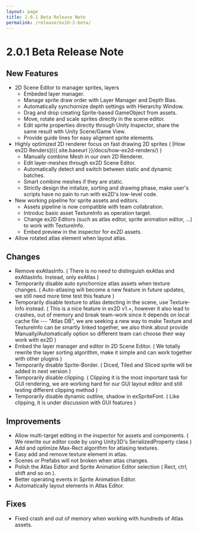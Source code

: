 ```yaml
---
layout: page
title: 2.0.1 Beta Release Note 
permalink: /release/ex2d-2-beta/
---
```


# 2.0.1 Beta Release Note

## New Features

+ 2D Scene Editor to manager sprites, layers
  + Embeded layer manager.
  + Manage sprite draw order with Layer Manager and Depth Bias.
  + Automatically synchornize depth settings with Hierarchy Window.
  + Drag and drop creating Sprite-based GameObject from assets.
  + Move, rotate and scale sprites directly in the scene editor.
  + Edit sprite properties directly through Unity Inspector, share the same result with Unity Scene/Game View.
  + Provide guide lines for easy aligment sprite elements.
+ Highly optimized 2D renderer focus on fast drawing 2D sprites ( [How ex2D Renders]({{ site.baseurl }}/docs/how-ex2d-renders/) )
  + Manually combine Mesh in our own 2D Renderer.
  + Edit layer-meshes through ex2D Scene Editor.
  + Automatically detect and switch between static and dynamic batches. 
  + Smart combine meshes if they are static.
  + Strictly design the initalize, sorting and drawing phase, make user's scripts have no pain to run with ex2D's low-level code.
+ New working pipeline for sprite assets and editors.
  + Assets pipeline is now compatible with team collabration.
  + Introduc basic asset TextureInfo as operation target.
  + Change ex2D Editors (such as atlas editor, sprite animation editor, ...) to work with TextureInfo.
  + Embed preview in the inspector for ex2D assets.
+ Allow rotated atlas element when layout atlas.

## Changes

+ Remove exAtlasInfo. ( There is no need to distinguish exAtlas and exAtlasInfo. Instead, only exAtlas )
+ Temporarily disable auto synchornize atlas assets when texture changes. ( Auto-atlasing will become a new feature in future updates, we still need more time test this feature )
+ Temporarily disable texture to atlas detecting in the scene, use Texture-Info instead. 
( This is a nice feature in ex2D v1.+, however it also lead to crashes, out of memory and break team-work since it depends on local cache file --- "Atlas DB",
  we are seeking a new way to make Texture and TextureInfo can be smartly linked together,
  we also think about provide Manually/Automatically option so different team can choose their way work with ex2D )
+ Embed the layer manager and editor in 2D Scene Editor. ( We totally rewrite the layer sorting algorithm, make it simple and can work together with other plugins )
+ Temporarily disable Sprite-Border. ( Diced, Tiled and Sliced sprite will be added in next version )
+ Temporarily disable clipping. ( Clipping it is the most important task for GUI rendering, we are working hard for our GUI layout editor and still testing different clipping method )
+ Temporarily disable dynamic outline, shadow in exSpriteFont. ( Like clipping, it is under discussion with GUI features ) 

## Improvements

+ Allow multi-target editing in the inspector for assets and components. ( We rewrite our editor code by using Unity3D's SerializedProperty class )
+ Add and optimize Max-Rect algorithm for atlasing textures.
+ Easy add and remove texture element in atlas.
+ Scenes or Prefabs will not broken when atlas changes.
+ Polish the Atlas Editor and Sprite Animation Editor selection ( Rect, ctrl, shift and so on ).
+ Better operating events in Sprite Animation Editor.
+ Automatically layout elements in Atlas Editor.

## Fixes

+ Fixed crash and out of memory when working with hundreds of Atlas assets.
